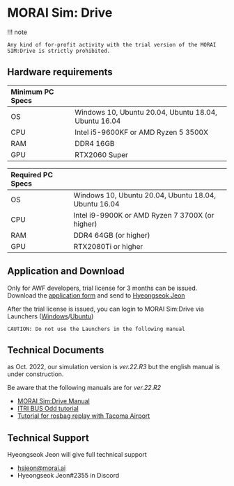 # MORAI Sim: Drive
!!! note

    Any kind of for-profit activity with the trial version of the MORAI SIM:Drive is strictly prohibited.
		
	
## Hardware requirements
| Minimum PC Specs |                                                       |
| :---------------- | :----------------------------------------------------|
| OS                | Windows 10, Ubuntu 20.04, Ubuntu 18.04, Ubuntu 16.04 |
| CPU               | Intel i5-9600KF or AMD Ryzen 5 3500X                 |
| RAM               | DDR4 16GB                                            |
| GPU               | RTX2060 Super                                         |

| Required PC Specs |                                                      |
| :---------------- | :----------------------------------------------------|
| OS                | Windows 10, Ubuntu 20.04, Ubuntu 18.04, Ubuntu 16.04 |
| CPU               | Intel i9-9900K or AMD Ryzen 7 3700X (or higher)      |
| RAM               | DDR4 64GB (or higher)                                |
| GPU               | RTX2080Ti or higher                                  |

## Application and Download
Only for AWF developers, trial license for 3 months can be issued.
Download the [application form](https://drive.google.com/file/d/1SO9hAr2-828MNl410xSABp3znHaR-AWV/view?usp=sharing) and send to [Hyeongseok Jeon](##technical-support)

After the trial license is issued, you can login to MORAI Sim:Drive via Launchers ([Windows](https://drive.google.com/file/d/1NMd2kInUALXYosRMtOHDPPGou9yCWMKK/view?usp=sharing)/[Ubuntu](https://drive.google.com/file/d/1qmA_1eUDyNJ85AeAzSxZRQaDbR_Sc76R/view?usp=sharing))

	CAUTION: Do not use the Launchers in the following manual

## Technical Documents
as Oct. 2022, our simulation version is *ver.22.R3* but the english manual is under construction.

Be aware that the following manuals are for *ver.22.R2*

- [MORAI Sim:Drive Manual](https://morai-sim--drive-user-manual--en-22-r2.scrollhelp.site/msdume2/)
- [ITRI BUS Odd tutorial](https://morai.atlassian.net/wiki/external/1158610949/ZDE2Mjk0MTc5OTAxNGZmZjg3ZDMxZjQxNzFkNTgxYWM?atlOrigin=eyJpIjoiNDc1OGNkMjkxMTMzNDVjOGExMGFiMDY0M2ZmNzkwMjkiLCJwIjoiYyJ9)
- [Tutorial for rosbag replay with Tacoma Airport](https://morai.atlassian.net/wiki/external/1098547535/MTJjMDRmZDlhZDhiNDI2YzhkNzgzMWJiMjNiYTYxMzc?atlOrigin=eyJpIjoiZTc5NzBlM2VkMmFiNDZlM2JlZjk1N2Q3ZjZjYWYwZjMiLCJwIjoiYyJ9)

## Technical Support
Hyeongseok Jeon will give full technical support
- hsjeon@morai.ai
- Hyeongseok Jeon#2355 in Discord